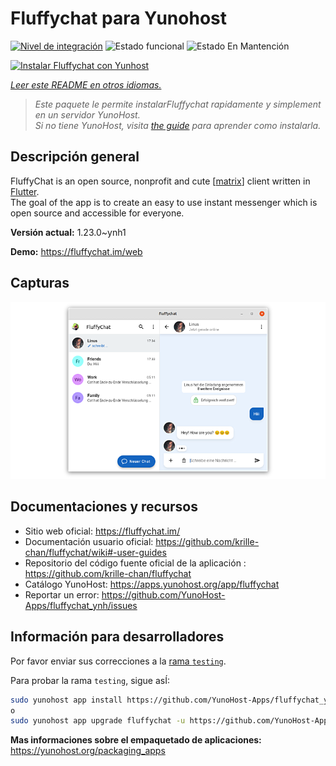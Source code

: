 <!--
Este archivo README esta generado automaticamente<https://github.com/YunoHost/apps/tree/master/tools/readme_generator>
No se debe editar a mano.
-->

# Fluffychat para Yunohost

[![Nivel de integración](https://apps.yunohost.org/badge/integration/fluffychat)](https://ci-apps.yunohost.org/ci/apps/fluffychat/)
![Estado funcional](https://apps.yunohost.org/badge/state/fluffychat)
![Estado En Mantención](https://apps.yunohost.org/badge/maintained/fluffychat)

[![Instalar Fluffychat con Yunhost](https://install-app.yunohost.org/install-with-yunohost.svg)](https://install-app.yunohost.org/?app=fluffychat)

*[Leer este README en otros idiomas.](./ALL_README.md)*

> *Este paquete le permite instalarFluffychat rapidamente y simplement en un servidor YunoHost.*  
> *Si no tiene YunoHost, visita [the guide](https://yunohost.org/install) para aprender como instalarla.*

## Descripción general

FluffyChat is an open source, nonprofit and cute [[matrix](https://matrix.org)] client written in [Flutter](https://flutter.dev).  
The goal of the app is to create an easy to use instant messenger which is open source and accessible for everyone.


**Versión actual:** 1.23.0~ynh1

**Demo:** <https://fluffychat.im/web>

## Capturas

![Captura de Fluffychat](./doc/screenshots/screenshot.png)

## Documentaciones y recursos

- Sitio web oficial: <https://fluffychat.im/>
- Documentación usuario oficial: <https://github.com/krille-chan/fluffychat/wiki#-user-guides>
- Repositorio del código fuente oficial de la aplicación : <https://github.com/krille-chan/fluffychat>
- Catálogo YunoHost: <https://apps.yunohost.org/app/fluffychat>
- Reportar un error: <https://github.com/YunoHost-Apps/fluffychat_ynh/issues>

## Información para desarrolladores

Por favor enviar sus correcciones a la [rama `testing`](https://github.com/YunoHost-Apps/fluffychat_ynh/tree/testing).

Para probar la rama `testing`, sigue asÍ:

```bash
sudo yunohost app install https://github.com/YunoHost-Apps/fluffychat_ynh/tree/testing --debug
o
sudo yunohost app upgrade fluffychat -u https://github.com/YunoHost-Apps/fluffychat_ynh/tree/testing --debug
```

**Mas informaciones sobre el empaquetado de aplicaciones:** <https://yunohost.org/packaging_apps>
